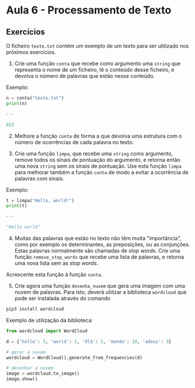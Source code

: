 # Aula 6 - Processamento de Texto

## Exercícios

O ficheiro `texto.txt` contém um exemplo de um texto para ser utilizado nos próximos exercícios.

1. Crie uma função `conta` que recebe como argumento uma `string` que representa o nome de um ficheiro, lê o conteúdo desse ficheiro, e devolva o número de palavras que estão nesse conteúdo.

Exemplo:
```python
n = conta("texto.txt")
print(n)

---

653
```

2. Melhore a função `conta` de forma a que devolva uma estrutura com o número de ocorrências de cada palavra no texto.

3. Crie uma função `limpa`, que recebe uma `string` como argumento, remove todos os sinais de pontuação do argumento, e retorna então uma nova `string` sem os sinais de pontuação.
Use esta função `limpa` para melhorar também a função `conta` de modo a evitar a ocorrência de palavras com sinais.

Exemplo:
```python
t = limpa("Hello, world!")
print(t)

---

"Hello world"
```

4. Muitas das palavras que estão no texto não têm muita "importância", como por exemplo os determinantes, as preposições, ou as conjunções. Estas palavras normalmente são chamadas de *stop words*.
Crie uma função `remove_stop_words` que recebe uma lista de palavras, e retorna uma nova lista sem as *stop words*.

Acrescente esta função à função `conta`.


5. Crie agora uma função `desenha_nuvem` que gera uma imagem com uma nuvem de palavras.
Para isto, deverá utilizar a biblioteca `wordcloud` que pode ser instalada através do comando
```bash
pip3 install wordcloud
```

Exemplo de utilização da biblioteca:
```python
from wordcloud import WordCloud

d = {'hello': 3, 'world': 1, 'Olá': 2, 'mundo': 10, 'adeus': 3}

# gerar a nuvem
wordcloud = WordCloud().generate_from_frequencies(d)

# desenhar a nuvem
image = wordcloud.to_image()
image.show()
```

